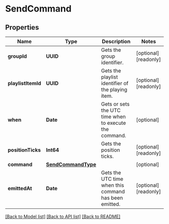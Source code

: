 # SendCommand

## Properties
Name | Type | Description | Notes
------------ | ------------- | ------------- | -------------
**groupId** | **UUID** | Gets the group identifier. | [optional] [readonly] 
**playlistItemId** | **UUID** | Gets the playlist identifier of the playing item. | [optional] [readonly] 
**when** | **Date** | Gets or sets the UTC time when to execute the command. | [optional] 
**positionTicks** | **Int64** | Gets the position ticks. | [optional] [readonly] 
**command** | [**SendCommandType**](SendCommandType.md) |  | [optional] 
**emittedAt** | **Date** | Gets the UTC time when this command has been emitted. | [optional] [readonly] 

[[Back to Model list]](../README.md#documentation-for-models) [[Back to API list]](../README.md#documentation-for-api-endpoints) [[Back to README]](../README.md)


